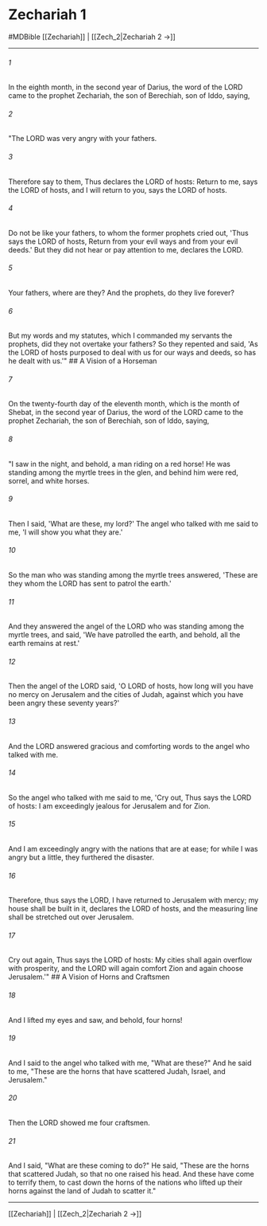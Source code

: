 # Zechariah 1
#MDBible
[[Zechariah]] | [[Zech_2|Zechariah 2 →]]

***

###### 1 
In the eighth month, in the second year of Darius, the word of the LORD came to the prophet Zechariah, the son of Berechiah, son of Iddo, saying, 

###### 2 
"The LORD was very angry with your fathers. 

###### 3 
Therefore say to them, Thus declares the LORD of hosts: Return to me, says the LORD of hosts, and I will return to you, says the LORD of hosts. 

###### 4 
Do not be like your fathers, to whom the former prophets cried out, 'Thus says the LORD of hosts, Return from your evil ways and from your evil deeds.' But they did not hear or pay attention to me, declares the LORD. 

###### 5 
Your fathers, where are they? And the prophets, do they live forever? 

###### 6 
But my words and my statutes, which I commanded my servants the prophets, did they not overtake your fathers? So they repented and said, 'As the LORD of hosts purposed to deal with us for our ways and deeds, so has he dealt with us.'" ## A Vision of a Horseman 

###### 7 
On the twenty-fourth day of the eleventh month, which is the month of Shebat, in the second year of Darius, the word of the LORD came to the prophet Zechariah, the son of Berechiah, son of Iddo, saying, 

###### 8 
"I saw in the night, and behold, a man riding on a red horse! He was standing among the myrtle trees in the glen, and behind him were red, sorrel, and white horses. 

###### 9 
Then I said, 'What are these, my lord?' The angel who talked with me said to me, 'I will show you what they are.' 

###### 10 
So the man who was standing among the myrtle trees answered, 'These are they whom the LORD has sent to patrol the earth.' 

###### 11 
And they answered the angel of the LORD who was standing among the myrtle trees, and said, 'We have patrolled the earth, and behold, all the earth remains at rest.' 

###### 12 
Then the angel of the LORD said, 'O LORD of hosts, how long will you have no mercy on Jerusalem and the cities of Judah, against which you have been angry these seventy years?' 

###### 13 
And the LORD answered gracious and comforting words to the angel who talked with me. 

###### 14 
So the angel who talked with me said to me, 'Cry out, Thus says the LORD of hosts: I am exceedingly jealous for Jerusalem and for Zion. 

###### 15 
And I am exceedingly angry with the nations that are at ease; for while I was angry but a little, they furthered the disaster. 

###### 16 
Therefore, thus says the LORD, I have returned to Jerusalem with mercy; my house shall be built in it, declares the LORD of hosts, and the measuring line shall be stretched out over Jerusalem. 

###### 17 
Cry out again, Thus says the LORD of hosts: My cities shall again overflow with prosperity, and the LORD will again comfort Zion and again choose Jerusalem.'" ## A Vision of Horns and Craftsmen 

###### 18 
And I lifted my eyes and saw, and behold, four horns! 

###### 19 
And I said to the angel who talked with me, "What are these?" And he said to me, "These are the horns that have scattered Judah, Israel, and Jerusalem." 

###### 20 
Then the LORD showed me four craftsmen. 

###### 21 
And I said, "What are these coming to do?" He said, "These are the horns that scattered Judah, so that no one raised his head. And these have come to terrify them, to cast down the horns of the nations who lifted up their horns against the land of Judah to scatter it." 

***

[[Zechariah]] | [[Zech_2|Zechariah 2 →]]
